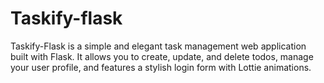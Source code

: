 # Taskify-flask
Taskify-Flask is a simple and elegant task management web application built with Flask. It allows you to create, update, and delete todos, manage your user profile, and features a stylish login form with Lottie animations.

